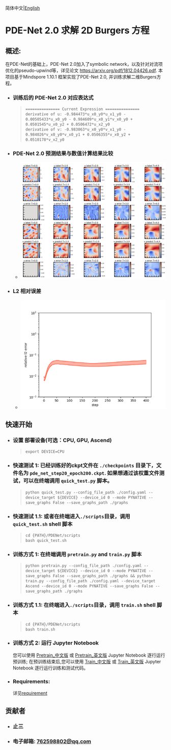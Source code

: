 简体中文|[English](README.md)

# PDE-Net 2.0 求解 2D Burgers 方程

## 概述:
在PDE-Net的基础上，PDE-Net 2.0加入了symbolic network，以及针对对流项优化的pseudo-upwind等，详见论文 https://arxiv.org/pdf/1812.04426.pdf.
本项目基于Mindspore 1.10.1 框架实现了PDE-Net 2.0, 并训练求解二维Burgers方程。

* ### 训练后的 PDE-Net 2.0 对应表达式
    >```
    > =============== Current Expression ===============
    > derivative of u: -0.984473*u_x0_y0*u_x1_y0 - 0.00505433*u_x0_y0 - 0.984609*u_x0_y1*v_x0_y0 + 0.0501545*u_x0_y2 + 0.0506472*u_x2_y0
    > derivative of v: -0.983063*u_x0_y0*v_x1_y0 - 0.984026*v_x0_y0*v_x0_y1 + 0.0506355*v_x0_y2 + 0.0510178*v_x2_y0
    >```
  
* ### PDE-Net 2.0 预测结果与数值计算结果比较
    * ![comparison](images/comparison_1.png)

* ### L2 相对误差
    * ![relative_l2_error](images/relative_error_2.png)

## 快速开始
* ### 设置 部署设备(可选：CPU, GPU, Ascend)
    >```
    > export DEVICE=CPU
    >```
* ### 快速测试 1: 已经训练好的ckpt文件在 `./checkpoints` 目录下，文件名为 `pde_net_step20_epoch200.ckpt`. 如果想通过该权重文件测试，可以在终端调用 `quick_test.py` 脚本。
    >```
    > python quick_test.py --config_file_path ./config.yaml --device_target ${DEVICE} --device_id 0 --mode PYNATIVE --save_graphs False --save_graphs_path ./graphs
    >```

* ### 快速测试 1.1: 或者在终端进入`./scripts`目录，调用 `quick_test.sh` shell 脚本
    >```
    > cd {PATH}/PDENet/scripts
    > bash quick_test.sh
    >```

* ### 训练方式 1: 在终端调用 `pretrain.py` and `train.py` 脚本
    >```
    > python pretrain.py --config_file_path ./config.yaml --device_target ${DEVICE} --device_id 0 --mode PYNATIVE --save_graphs False --save_graphs_path ./graphs && python train.py --config_file_path ./config.yaml --device_target Ascend --device_id 0 --mode PYNATIVE --save_graphs False --save_graphs_path ./graphs
    >```
  
* ### 训练方式 1.1: 在终端进入`./scripts`目录，调用 `train.sh` shell 脚本
    >```
    > cd {PATH}/PDENet/scripts
    > bash train.sh
    >```

* ### 训练方式 2: 运行 Jupyter Notebook
    您可以使用 [Pretrain_中文版](poly_pdenet_pretrain_CN.ipynb) 或 [Pretrain_英文版](poly_pdenet_pretrain.ipynb) Jupyter Notebook 逐行运行预训练;
    在预训练结束后,您可以使用 [Train_中文版](poly_pdenet_train_CN.ipynb) 或 [Train_英文版](poly_pdenet_train.ipynb) Jupyter Notebook 逐行运行训练和测试代码。

* ### Requirements:
    详见[requirement](requirements.txt)

## 贡献者
* ### 止三
* ### 电子邮箱: 762598802@qq.com